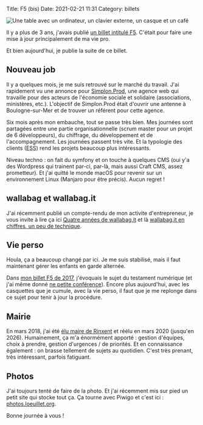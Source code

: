 Title: F5 (bis)
Date: 2021-02-21 11:31
Category: billets

![Une table avec un ordinateur, un clavier externe, un casque et un café]({static}/images/f5-bis/banniere.jpg#mid "Une table avec un ordinateur, un clavier externe, un casque et un café")

Il y a plus de 3 ans, j'avais publié [un billet intitulé F5]({filename}f5.md). C'était pour faire une mise à jour principalement de ma vie pro.

Et bien aujourd'hui, je publie la suite de ce billet.

## Nouveau job

Il y a quelques mois, je me suis retrouvé sur le marché du travail. J'ai rapidement vu une annonce pour [Simplon.Prod](https://www.simplonprod.co/), une agence web qui travaille pour des acteurs de l'économie sociale et solidaire (associations, ministères, etc.).
L'objectif de Simplon.Prod était d'ouvrir une antenne à Boulogne-sur-Mer et de trouver un référent pour cette agence.

Six mois après mon embauche, tout se passe très bien. Mes journées sont partagées entre une partie organisationnelle (scrum master pour un projet de 6 développeurs), du chiffrage, du développement et de l'accompagnement. Les journées passent très vite. Et la typologie des clients (<abbr title="Économie Sociale et Solidaire">ESS</abbr>) rend les projets beaucoup plus intéressants.

Niveau techno : on fait du symfony et on touche à quelques CMS (oui y'a des Wordpress qui trainent par-ci, par-là, mais aussi Craft CMS, assez prometteur).
Et j'ai quitté le monde macOS pour revenir sur un environnement Linux (Manjaro pour être précis). Aucun regret !

## wallabag et wallabag.it

J'ai récemment publié un compte-rendu de mon activite d'entrepreneur, je vous invite à lire ça ici [Quatre années de wallabag.it]({filename}quatre-annees.md) et là [wallabag.it en chiffres, un peu de technique]({filename}chiffres-technique.md).

## Vie perso

Houla, ça a beaucoup changé par ici. Je me suis stabilisé, mais il faut maintenant gérer les enfants en garde alternée.

Dans [mon billet F5 de 2017]({filename}f5.md), j'évoquais le sujet du testament numérique (et j'ai même donné [ne petite conférence]({filename}mon-apres-moi-numerique.md)). Encore plus aujourd'hui, avec les casquettes que je cumule, avec la vie perso, il faut que je me replonge dans ce sujet pour tenir à jour la procédure.

## Mairie

En mars 2018, j'ai été [élu maire de Rinxent]({filename}pourquoi-et-comment-je-suis-devenu-le-maire-de-ma-commune.md) et réélu en mars 2020 (jusqu'en 2026). Humainement, ça m'a énormément apporté : gestion d'équipes, choix à prendre, gestion d'urgences / de priorités. Et en connaissance également : on brasse tellement de sujets au quotidien. C'est très prenant, très intéressant, parfois fatiguant.

## Photos

J'ai toujours tenté de faire de la photo. Et j'ai récemment mis sur pied un petit site qui stocke tout ça. Ça tourne avec Piwigo et c'est ici : [photos.loeuillet.org](https://photos.loeuillet.org/).

Bonne journée à vous !

